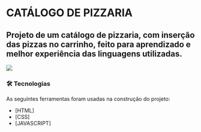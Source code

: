 # CATÁLOGO DE PIZZARIA

## Projeto de um catálogo de pizzaria, com inserção das pizzas no carrinho, feito para aprendizado e melhor experiência das linguagens utilizadas.<br>

![](assets/gif.gif)

### 🛠 Tecnologias

As seguintes ferramentas foram usadas na construção do projeto:

- [HTML]
- [CSS]
- [JAVASCRIPT]

